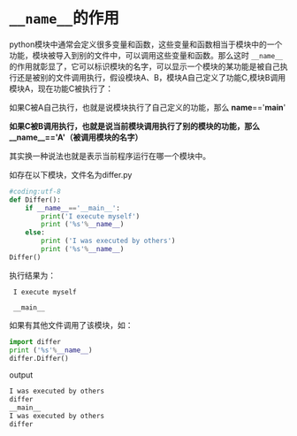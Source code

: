 

# `__name__`的作用



python模块中通常会定义很多变量和函数，这些变量和函数相当于模块中的一个功能，模块被导入到别的文件中，可以调用这些变量和函数。那么这时 `__name__` 的作用就彰显了，它可以标识模块的名字，可以显示一个模块的某功能是被自己执行还是被别的文件调用执行，假设模块A、B，模块A自己定义了功能C,模块B调用模块A，现在功能C被执行了：

如果C被A自己执行，也就是说模块执行了自己定义的功能，那么 __name__=='__main__'

**如果C被B调用执行，也就是说当前模块调用执行了别的模块的功能，那么__name__=='A'（被调用模块的名字）**

其实换一种说法也就是表示当前程序运行在哪一个模块中。

如存在以下模块，文件名为differ.py

```python
#coding:utf-8
def Differ():
    if __name__=='__main__':
        print('I execute myself')
        print ('%s'%__name__)
    else:
        print ('I was executed by others')
        print ('%s'%__name__)
Differ()

```

执行结果为：
```
 I execute myself

 __main__
```
如果有其他文件调用了该模块，如：

```python
import differ
print ('%s'%__name__)
differ.Differ()
```

output

```python
I was executed by others
differ
__main__
I was executed by others
differ
```

